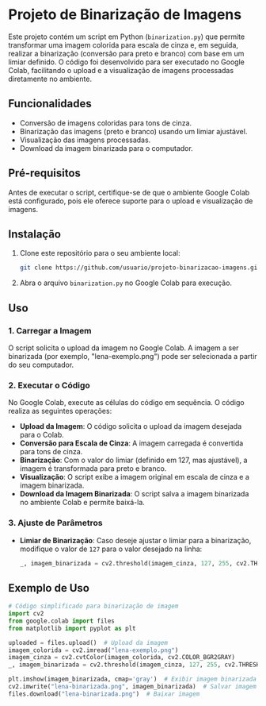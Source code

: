 
# Projeto de Binarização de Imagens

Este projeto contém um script em Python (`binarization.py`) que permite transformar uma imagem colorida para escala de cinza e, em seguida, realizar a binarização (conversão para preto e branco) com base em um limiar definido. O código foi desenvolvido para ser executado no Google Colab, facilitando o upload e a visualização de imagens processadas diretamente no ambiente.

## Funcionalidades

- Conversão de imagens coloridas para tons de cinza.
- Binarização das imagens (preto e branco) usando um limiar ajustável.
- Visualização das imagens processadas.
- Download da imagem binarizada para o computador.

## Pré-requisitos

Antes de executar o script, certifique-se de que o ambiente Google Colab está configurado, pois ele oferece suporte para o upload e visualização de imagens.

## Instalação

1. Clone este repositório para o seu ambiente local:

   ```bash
   git clone https://github.com/usuario/projeto-binarizacao-imagens.git
   ```

2. Abra o arquivo `binarization.py` no Google Colab para execução.

## Uso

### 1. Carregar a Imagem

O script solicita o upload da imagem no Google Colab. A imagem a ser binarizada (por exemplo, "lena-exemplo.png") pode ser selecionada a partir do seu computador.

### 2. Executar o Código

No Google Colab, execute as células do código em sequência. O código realiza as seguintes operações:

- **Upload da Imagem**: O código solicita o upload da imagem desejada para o Colab.
- **Conversão para Escala de Cinza**: A imagem carregada é convertida para tons de cinza.
- **Binarização**: Com o valor do limiar (definido em 127, mas ajustável), a imagem é transformada para preto e branco.
- **Visualização**: O script exibe a imagem original em escala de cinza e a imagem binarizada.
- **Download da Imagem Binarizada**: O script salva a imagem binarizada no ambiente Colab e permite baixá-la.

### 3. Ajuste de Parâmetros

- **Limiar de Binarização**: Caso deseje ajustar o limiar para a binarização, modifique o valor de `127` para o valor desejado na linha:
  ```python
  _, imagem_binarizada = cv2.threshold(imagem_cinza, 127, 255, cv2.THRESH_BINARY)
  ```

## Exemplo de Uso

```python
# Código simplificado para binarização de imagem
import cv2
from google.colab import files
from matplotlib import pyplot as plt

uploaded = files.upload()  # Upload da imagem
imagem_colorida = cv2.imread("lena-exemplo.png")
imagem_cinza = cv2.cvtColor(imagem_colorida, cv2.COLOR_BGR2GRAY)
_, imagem_binarizada = cv2.threshold(imagem_cinza, 127, 255, cv2.THRESH_BINARY)

plt.imshow(imagem_binarizada, cmap='gray')  # Exibir imagem binarizada
cv2.imwrite("lena-binarizada.png", imagem_binarizada)  # Salvar imagem
files.download("lena-binarizada.png")  # Baixar imagem
```


